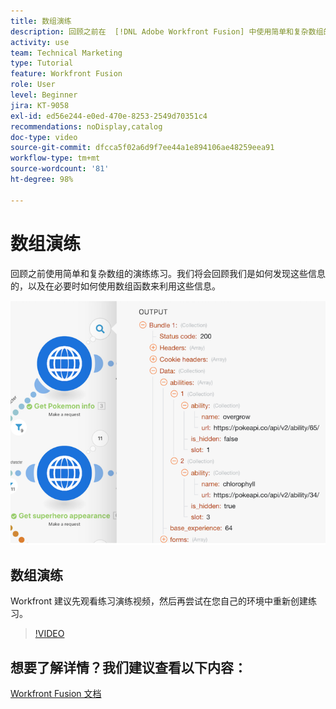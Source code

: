 ```yaml
---
title: 数组演练
description: 回顾之前在  [!DNL Adobe Workfront Fusion] 中使用简单和复杂数组的演练练习。
activity: use
team: Technical Marketing
type: Tutorial
feature: Workfront Fusion
role: User
level: Beginner
jira: KT-9058
exl-id: ed56e244-e0ed-470e-8253-2549d70351c4
recommendations: noDisplay,catalog
doc-type: video
source-git-commit: dfcca5f02a6d9f7ee44a1e894106ae48259eea91
workflow-type: tm+mt
source-wordcount: '81'
ht-degree: 98%

---
```


# 数组演练

回顾之前使用简单和复杂数组的演练练习。我们将会回顾我们是如何发现这些信息的，以及在必要时如何使用数组函数来利用这些信息。

![Fusion 场景的图像](assets/final-functional-bits-and-bobs-1.png)

## 数组演练

Workfront 建议先观看练习演练视频，然后再尝试在您自己的环境中重新创建练习。

>[!VIDEO](https://video.tv.adobe.com/v/335299/?quality=12&learn=on&enablevpops)


## 想要了解详情？我们建议查看以下内容：

[Workfront Fusion 文档](https://experienceleague.adobe.com/zh-hans/docs/workfront-fusion/using/get-started-with-fusion/understand-workfront-fusion/workfront-fusion-overview)
